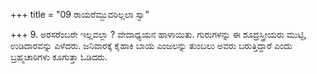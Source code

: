 +++
title = "09 ರಾಯರೆಮ್ಬುವರಿಲ್ಲಲಾ ಸ್ವಾ"

+++
9. ಅರಸರೆಂಬರೇ ಇಲ್ಲವಲ್ಲಾ ? ವೇದಾಧ್ಯಯನ ಹಾಳಾಯಿತು. ಗುರುಗಳನ್ನು  ಈ ಶೂದ್ರಸ್ತ್ರೀಯರು ಮುಟ್ಟಿ, ಉಡಿದಾರವನ್ನು ಎಳೆದರು. ಜನಿವಾರಕ್ಕೆ  ಕೈಹಾಕಿ ಬಾಯ ಎಂಜಲನ್ನು ತುಂಬಲು ಅವರು ಬರುತ್ತಿದ್ದಾರೆ ಎಂದು ಬ್ರಹ್ಮಚಾರಿಗಳು ಕೂಗುತ್ತಾ ಓಡಿದರು.